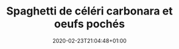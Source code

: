 ---
layout: recipe
date: 2020-02-23T21:04:48+01:00
draft: false    
title:  "Spaghetti de céléri carbonara et oeufs pochés" # The title of your awesome recipe
image: celeri-carbo.jpg # Name of image in recipe bundle
#imagecredit: https://placekitten.com/600/800 # URL to image source page, website, or creator
YouTubeID:  # The F2SYDXV1W1w part of https://www.youtube.com/watch?v=F2SYDXV1W1w
authorName: # Name of the recipe/article author
authorURL: # URL of their home website
sourceName: # Name of the source website
sourceURL: # Actual URL of the recipe itself
catégories: plat # The type of meal or course your recipe is about. For example: "dinner", "entree", or "dessert".
tags:
  - veggie
  - automne
  - hiver
yield: 6€
prepTime: 50 min
cookTime: 30 min

ingredients:
- 1 céleri-rave
- Huile d'olive
- 10cl de vin blanc
- 1 gousse d'ail hachée 
- 10cl de vinaigre blanc
- 50g de parmesan
- 4 oeufs
- 4 jaunes d'oeufs
- 1 pincée de fleur de sel
- Sel & poivre
directions:
- Epluchez le céleri-rave puis taillez le en julienne, afin d'avoir des spagghettis/linguine de céleri. C'est un peu fastidieux mais l'effort vaut le coup !
- Dans une casserole, faites cuire à feu doux le céleri rave avec de l'huile d'olive et le vin blanc. Couvrez, et laissez mijoter 10/15min. 
- Dans une poêle faites caraméliser les lardons 10min à feu doux. Puis, hors du feu ajouter le céleri avec son jus de cuisson, puis les jaunes d'oeufs. Mélangez 3 minutes sur feu très doux (si c'est trop chaud les oeufs coaguleront...), jusqu'à ce que le tout soit bien lié. Assaisonnez de 6 tours de moulin à poivre, de 1 pincée de sel et de 80g de parmesan râpé puis laissez reposer. 
- Dans une casserole (grande), faites bouillir 2L d'eau avec le vinaigre. Faites un tourbillon à l'aide d'un fouet puis sur feu doux, cassez les oeufs délicatement dans l'eau et laissez cuire 3min 30. Et déposez dans l'assiette sur les carbo !
---